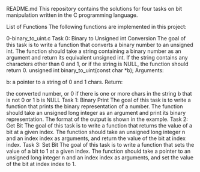 
README.md
This repository contains the solutions for four tasks on bit manipulation written in the C programming language.

List of Functions
The following functions are implemented in this project:

0-binary_to_uint.c
Task 0: Binary to Unsigned int Conversion
The goal of this task is to write a function that converts a binary number to an unsigned int. The function should take a string containing a binary number as an argument and return its equivalent unsigned int. If the string contains any characters other than 0 and 1, or if the string is NULL, the function should return 0.
unsigned int binary_to_uint(const char *b);
Arguments:

b: a pointer to a string of 0 and 1 chars.
Return:

the converted number, or 0 if
there is one or more chars in the string b that is not 0 or 1
b is NULL
Task 1: Binary Print
The goal of this task is to write a function that prints the binary representation of a number. The function should take an unsigned long integer as an argument and print its binary representation. The format of the output is shown in the example.
Task 2: Get Bit
The goal of this task is to write a function that returns the value of a bit at a given index. The function should take an unsigned long integer n and an index index as arguments, and return the value of the bit at index index.
Task 3: Set Bit
The goal of this task is to write a function that sets the value of a bit to 1 at a given index. The function should take a pointer to an unsigned long integer n and an index index as arguments, and set the value of the bit at index index to 1.

